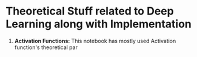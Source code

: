 # Theoretical Stuff related to Deep Learning along with Implementation
1. **Activation Functions:** This notebook has mostly used Activation function's theoretical par